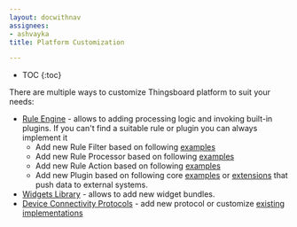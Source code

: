 ```yaml
---
layout: docwithnav
assignees:
- ashvayka
title: Platform Customization

---
```


* TOC
{:toc}

There are multiple ways to customize Thingsboard platform to suit your needs:

 - [Rule Engine](/docs/user-guide/rule-engine/) - allows to adding processing logic and invoking built-in plugins. If you can't find a suitable rule or plugin you can always implement it
   - Add new Rule Filter based on following [examples](https://github.com/thingsboard/thingsboard/tree/master/extensions-core/src/main/java/org/thingsboard/server/extensions/core/filter)
   - Add new Rule Processor based on following [examples](https://github.com/thingsboard/thingsboard/tree/master/extensions-core/src/main/java/org/thingsboard/server/extensions/core/processor)
   - Add new Rule Action based on following [examples](https://github.com/thingsboard/thingsboard/tree/master/extensions-core/src/main/java/org/thingsboard/server/extensions/core/action)
   - Add new Plugin based on following core [examples](https://github.com/thingsboard/thingsboard/tree/master/extensions-core/src/main/java/org/thingsboard/server/extensions/core/plugin)
    or [extensions](https://github.com/thingsboard/thingsboard/tree/master/extensions) that push data to external systems.
 - [Widgets Library](/docs/user-guide/ui/widget-library/) - allows to add new widget bundles.
 - [Device Connectivity Protocols](/docs/reference/protocols/) - add new protocol or customize [existing implementations](https://github.com/thingsboard/thingsboard/tree/master/transport)